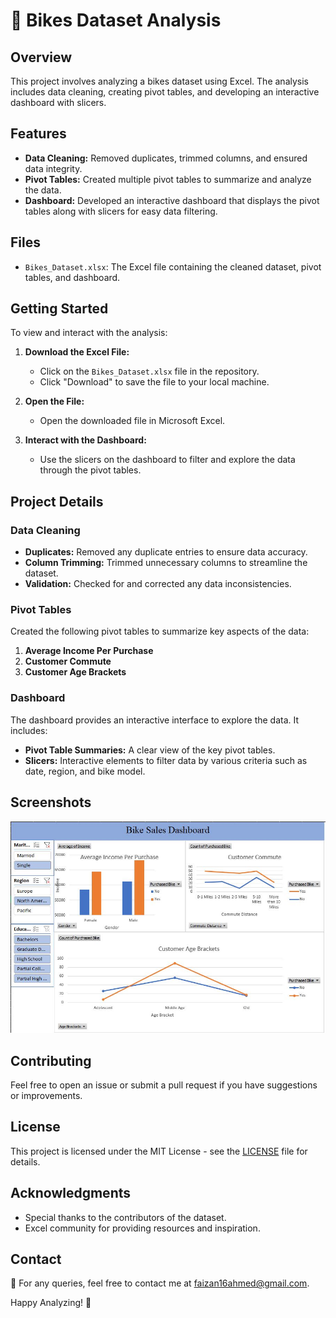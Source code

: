 # 🚴 Bikes Dataset Analysis

## Overview
This project involves analyzing a bikes dataset using Excel. The analysis includes data cleaning, creating pivot tables, and developing an interactive dashboard with slicers.

## Features
- **Data Cleaning:** Removed duplicates, trimmed columns, and ensured data integrity.
- **Pivot Tables:** Created multiple pivot tables to summarize and analyze the data.
- **Dashboard:** Developed an interactive dashboard that displays the pivot tables along with slicers for easy data filtering.

## Files
- `Bikes_Dataset.xlsx`: The Excel file containing the cleaned dataset, pivot tables, and dashboard.

## Getting Started
To view and interact with the analysis:
1. **Download the Excel File:**
   - Click on the `Bikes_Dataset.xlsx` file in the repository.
   - Click "Download" to save the file to your local machine.
   
2. **Open the File:**
   - Open the downloaded file in Microsoft Excel.
   
3. **Interact with the Dashboard:**
   - Use the slicers on the dashboard to filter and explore the data through the pivot tables.

## Project Details
### Data Cleaning
- **Duplicates:** Removed any duplicate entries to ensure data accuracy.
- **Column Trimming:** Trimmed unnecessary columns to streamline the dataset.
- **Validation:** Checked for and corrected any data inconsistencies.

### Pivot Tables
Created the following pivot tables to summarize key aspects of the data:
1. **Average Income Per Purchase**
2. **Customer Commute**
3. **Customer Age Brackets**

### Dashboard
The dashboard provides an interactive interface to explore the data. It includes:
- **Pivot Table Summaries:** A clear view of the key pivot tables.
- **Slicers:** Interactive elements to filter data by various criteria such as date, region, and bike model.

## Screenshots
![Dashboard Overview](https://github.com/FaizanAhmed16/Bikes-Dataset-Excel/blob/main/Bikes-Dashboard.JPG)

## Contributing
Feel free to open an issue or submit a pull request if you have suggestions or improvements.

## License
This project is licensed under the MIT License - see the [LICENSE](LICENSE) file for details.

## Acknowledgments
- Special thanks to the contributors of the dataset.
- Excel community for providing resources and inspiration.

## Contact
📧 For any queries, feel free to contact me at faizan16ahmed@gmail.com.

Happy Analyzing! 🎉
